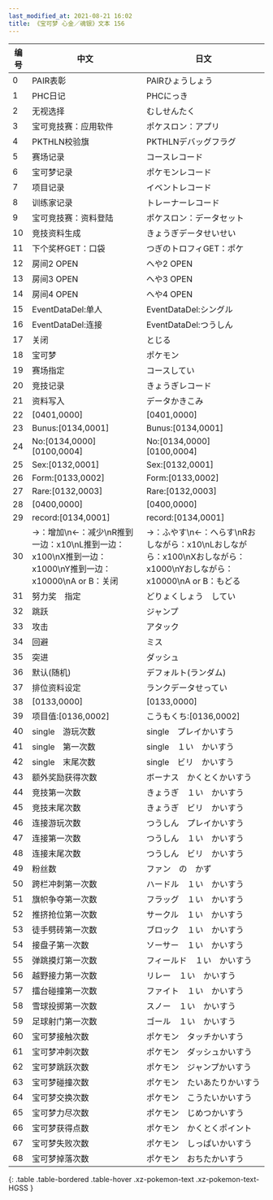```yaml
---
last_modified_at: 2021-08-21 16:02
title: 《宝可梦 心金／魂银》文本 156
---
```

| 编号 | 中文 | 日文 |
| ---- | ---- | ---- |
| 0 | PAIR表彰 | PAIRひょうしょう |
| 1 | PHC日记 | PHCにっき |
| 2 | 无视选择 | むしせんたく |
| 3 | 宝可竞技赛：应用软件 | ポケスロン：アプリ |
| 4 | PKTHLN校验旗 | PKTHLNデバッグフラグ |
| 5 | 赛场记录 | コースレコード |
| 6 | 宝可梦记录 | ポケモンレコード |
| 7 | 项目记录 | イベントレコード |
| 8 | 训练家记录 | トレーナーレコード |
| 9 | 宝可竞技赛：资料登陆 | ポケスロン：データセット |
| 10 | 竞技资料生成 | きょうぎデータせいせい |
| 11 | 下个奖杯GET：口袋 | つぎのトロフィGET：ポケ |
| 12 | 房间2 OPEN | へや2 OPEN |
| 13 | 房间3 OPEN | へや3 OPEN |
| 14 | 房间4 OPEN | へや4 OPEN |
| 15 | EventDataDel:单人 | EventDataDel:シングル |
| 16 | EventDataDel:连接 | EventDataDel:つうしん |
| 17 | 关闭 | とじる |
| 18 | 宝可梦 | ポケモン |
| 19 | 赛场指定 | コースしてい |
| 20 | 竞技记录 | きょうぎレコード |
| 21 | 资料写入 | データかきこみ |
| 22 | [0401,0000] | [0401,0000] |
| 23 | Bunus:[0134,0001] | Bunus:[0134,0001] |
| 24 | No:[0134,0000] [0100,0004] | No:[0134,0000] [0100,0004] |
| 25 | Sex:[0132,0001] | Sex:[0132,0001] |
| 26 | Form:[0133,0002] | Form:[0133,0002] |
| 27 | Rare:[0132,0003] | Rare:[0132,0003] |
| 28 | [0400,0000] | [0400,0000] |
| 29 |  record:[0134,0001] |  record:[0134,0001] |
| 30 | →：增加\n←：减少\nR推到一边：x10\nL推到一边：x100\nX推到一边：x1000\nY推到一边：x10000\nA or B：关闭 | →：ふやす\n←：へらす\nRおしながら：x10\nLおしながら：x100\nXおしながら：x1000\nYおしながら：x10000\nA or B：もどる |
| 31 | 努力奖　指定 | どりょくしょう　してい |
| 32 | 跳跃 | ジャンプ |
| 33 | 攻击 | アタック |
| 34 | 回避 | ミス |
| 35 | 突进 | ダッシュ |
| 36 | 默认(随机) | デフォルト(ランダム) |
| 37 | 排位资料设定 | ランクデータせってい |
| 38 | [0133,0000] | [0133,0000] |
| 39 | 项目值:[0136,0002] | こうもくち:[0136,0002] |
| 40 | single　游玩次数 | single　プレイかいすう |
| 41 | single　第一次数 | single　１い　かいすう |
| 42 | single　末尾次数 | single　ビリ　かいすう |
| 43 | 额外奖励获得次数 | ボーナス　かくとくかいすう |
| 44 | 竞技第一次数 | きょうぎ　１い　かいすう |
| 45 | 竞技末尾次数 | きょうぎ　ビリ　かいすう |
| 46 | 连接游玩次数 | つうしん　プレイかいすう |
| 47 | 连接第一次数 | つうしん　１い　かいすう |
| 48 | 连接末尾次数 | つうしん　ビリ　かいすう |
| 49 | 粉丝数 | ファン　の　かず |
| 50 | 跨栏冲刺第一次数 | ハードル　１い　かいすう |
| 51 | 旗帜争夺第一次数 | フラッグ　１い　かいすう |
| 52 | 推挤抢位第一次数 | サークル　１い　かいすう |
| 53 | 徒手劈砖第一次数 | ブロック　１い　かいすう |
| 54 | 接盘子第一次数 | ソーサー　１い　かいすう |
| 55 | 弹跳摸灯第一次数 | フィールド　１い　かいすう |
| 56 | 越野接力第一次数 | リレー　１い　かいすう |
| 57 | 擂台碰撞第一次数 | ファイト　１い　かいすう |
| 58 | 雪球投掷第一次数 | スノー　１い　かいすう |
| 59 | 足球射门第一次数 | ゴール　１い　かいすう |
| 60 | 宝可梦接触次数 | ポケモン　タッチかいすう |
| 61 | 宝可梦冲刺次数 | ポケモン　ダッシュかいすう |
| 62 | 宝可梦跳跃次数 | ポケモン　ジャンプかいすう |
| 63 | 宝可梦碰撞次数 | ポケモン　たいあたりかいすう |
| 64 | 宝可梦交换次数 | ポケモン　こうたいかいすう |
| 65 | 宝可梦力尽次数 | ポケモン　じめつかいすう |
| 66 | 宝可梦获得点数 | ポケモン　かくとくポイント |
| 67 | 宝可梦失败次数 | ポケモン　しっぱいかいすう |
| 68 | 宝可梦掉落次数 | ポケモン　おちたかいすう |
{: .table .table-bordered .table-hover .xz-pokemon-text .xz-pokemon-text-HGSS }